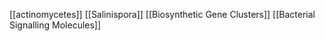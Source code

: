 [[actinomycetes]]
[[Salinispora]]
[[Biosynthetic Gene Clusters]]
[[Bacterial Signalling Molecules]]
